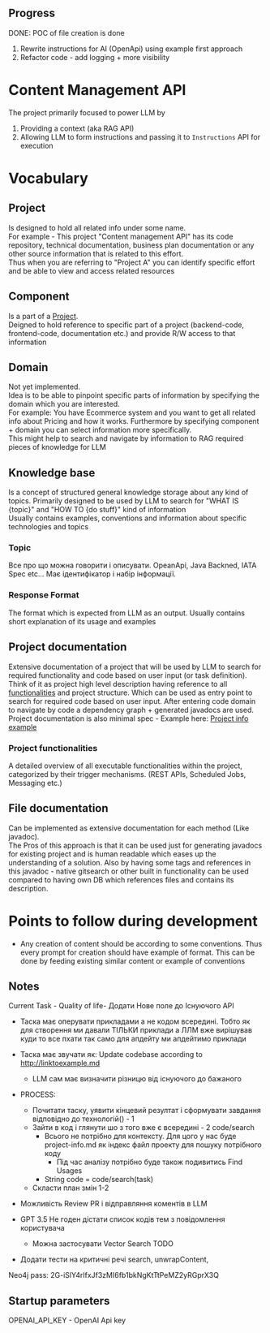 ## Progress

DONE: POC of file creation is done

1. Rewrite instructions for AI  (OpenApi) using example first approach
2. Refactor code - add logging + more visibility

# Content Management API

The project primarily focused to power LLM by

1. Providing a context (aka RAG API)
2. Allowing LLM to form instructions and passing it to `Instructions` API for execution

# Vocabulary

## Project
Is designed to hold  all related info under some name.  
For example - This project "Content management API" has its code repository, technical documentation, business plan documentation or any other source information that is related to this effort.  
Thus when you are referring to "Project A" you can identify specific effort and be able to view and access related resources  

## Component
Is a part of a [Project](#project).    
Deigned to hold reference to specific part of a project (backend-code, frontend-code, documentation etc.) and provide R/W access to that information 

## Domain
Not yet implemented.   
Idea is to be able to pinpoint specific parts of information by specifying the domain which you are interested.  
For example: You have Ecommerce system and you want to get all related info about Pricing and how it works. Furthermore by specifying component + domain you can select information more specifically.  
This might help to search and navigate by information to RAG required pieces of knowledge for LLM

## Knowledge base

Is a concept of structured general knowledge storage about any kind of topics.
Primarily designed to be used by LLM to search for "WHAT IS {topic}" and "HOW TO {do stuff}" kind of information  
Usually contains examples, conventions and information about specific technologies and topics 

### Topic
Все про що можна говорити і описувати. OpeanApi, Java Backned, IATA Spec etc...
Має ідентифікатор і набір інформації.

### Response Format
The format which is expected from LLM as an output. 
Usually contains short explanation of its usage and examples

## Project documentation

Extensive documentation of a project that will be used by LLM to search for required functionality and code based on user input (or task definition).  
Think of it as project high level description having reference to all [functionalities](#project-functionalities) and project structure. 
Which can be used as entry point to search for required code based on user input. 
After entering code domain to navigate by code a dependency graph + generated javadocs are used.  
Project documentation is also minimal spec - Example here:  [Project info example](project-info/project-info.md)

### Project functionalities
A detailed overview of all executable functionalities within the project, categorized by their trigger mechanisms. (REST APIs, Scheduled Jobs, Messaging etc.)

## File documentation 
Can be implemented as extensive documentation for each method (Like javadoc).   
The Pros of this approach is that it can be used just for generating javadocs for existing project and is human readable which eases up the understanding of a solution. 
Also by having some tags and references in this javadoc - native gitsearch or other built in functionality can be used compared to having own DB which references files and contains its description.

# Points to follow during development
* Any creation of content should be according to some conventions. Thus every prompt for creation should have example of format. This can be done by feeding existing similar content or example of conventions

## Notes
Current Task - Quality of life- Додати Нове поле до Існуючого API
  - Таска має оперувати прикладами а не кодом всередині. Тобто як для створення ми давали ТІЛЬКИ приклади а ЛЛМ вже вирішував куди то все пхати так само для апдейту ми апдейтимо приклади 
  - Таска має звучати як: Update codebase according to http://linktoexample.md
    - LLM сам має визначити різницю від існуючого до бажаного
  - PROCESS: 
    - Почитати таску, уявити кінцевий резултат і сформувати завдання відповідно до технологій() - 1 
    - Зайти в код і глянути шо з того вже є всередині - 2 code/search 
      - Всього не потрібно для контексту. Для цого у нас буде project-info.md як індекс файл проекту для пошуку потрібного коду
        - Під час аналізу потрібно буде також подивитись Find Usages 
      - String code = code/search(task)
    - Скласти план змін 1-2
    
    
    
- Можливість Review PR і відправляння коментів в LLM
- GPT 3.5 Не годен дістати список кодів тем з повідомлення користувача
  - Можна застосувати Vector Search TODO
- Додати тести на критичні речі search, unwrapContent,


Neo4j pass: 2G-iSlY4rlfxJf3zMI6fb1bkNgKtTtPeMZ2yRGprX3Q

## Startup parameters
OPENAI_API_KEY - OpenAI Api key

